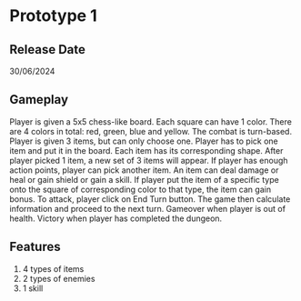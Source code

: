 # Prototype 1

## Release Date
30/06/2024

## Gameplay
Player is given a 5x5 chess-like board. Each square can have 1 color. There are 4 colors in total: red, green, blue and yellow.
The combat is turn-based. Player is given 3 items, but can only choose one. Player has to pick one item and put it in the board. Each item has its corresponding shape.
After player picked 1 item, a new set of 3 items will appear. If player has enough action points, player can pick another item.
An item can deal damage or heal or gain shield or gain a skill. If player put the item of a specific type onto the square of corresponding color to that type, the item can gain bonus.
To attack, player click on End Turn button. The game then calculate information and proceed to the next turn. Gameover when player is out of health. Victory when player has completed the dungeon.


## Features
1. 4 types of items
2. 2 types of enemies
3. 1 skill
